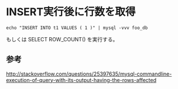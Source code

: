 ﻿# INSERT実行後に行数を取得

```clike
echo "INSERT INTO t1 VALUES ( 1 )" | mysql -vvv foo_db
```

もしくは SELECT ROW_COUNT() を実行する。


## 参考
http://stackoverflow.com/questions/25397635/mysql-commandline-execution-of-query-with-its-output-having-the-rows-affected
